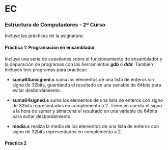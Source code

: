 # EC
### Estructura de Computadores - 2º Curso

Incluye las prácticas de la asignatura:

#### Práctica 1: Programación en ensamblador

Incluye una serie de cuestiones sobre el funcionamiento de ensamblador
y la depuración de programas con las herramientas ***gdb*** o ***ddd***.
También incluyes tres programas para practicar:

- **suma64unsigned.s** suma los elementos de una lista de enteros sin signo
de 32bits, guardando el resultado en una variable de 64bits para evitar 
desbordamiento.

- **suma64signed.s** suma los elementos de una lista de enteros con signo de
32bits representados en complemento a 2. Tiene en cuenta el signo a la hora
de sumar y almacena el resultado en una variable de 64bits para evitar 
desbordamiento.

- **media.s** realiza la media de los elementos de una lista de enteros con
signo de 32bits representados en complemento a 2.

#### Práctica 2
